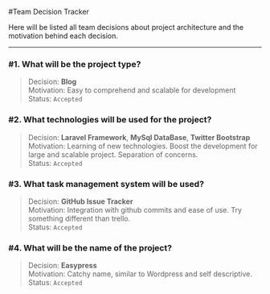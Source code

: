 #Team Decision Tracker

Here will be listed all team decisions about project architecture and the motivation behind each decision.

--------------------------------------
### #1. What will be the project type?
>Decision: **Blog**  
>Motivation: Easy to comprehend and scalable for development  
>Status: `Accepted`

### #2. What technologies will be used for the project?
>Decision: **Laravel Framework**, **MySql DataBase**, **Twitter Bootstrap**  
>Motivation: Learning of new technologies. Boost the development for large and scalable project. Separation of concerns.  
>Status: `Accepted`

### #3. What task management system will be used?
>Decision: **GitHub Issue Tracker**  
>Motivation: Integration with github commits and ease of use. Try something different than trello.  
>Status: `Accepted`

### #4. What will be the name of the project?
>Decision: **Easypress**  
>Motivation: Catchy name, similar to Wordpress and self descriptive.  
>Status: `Accepted`
